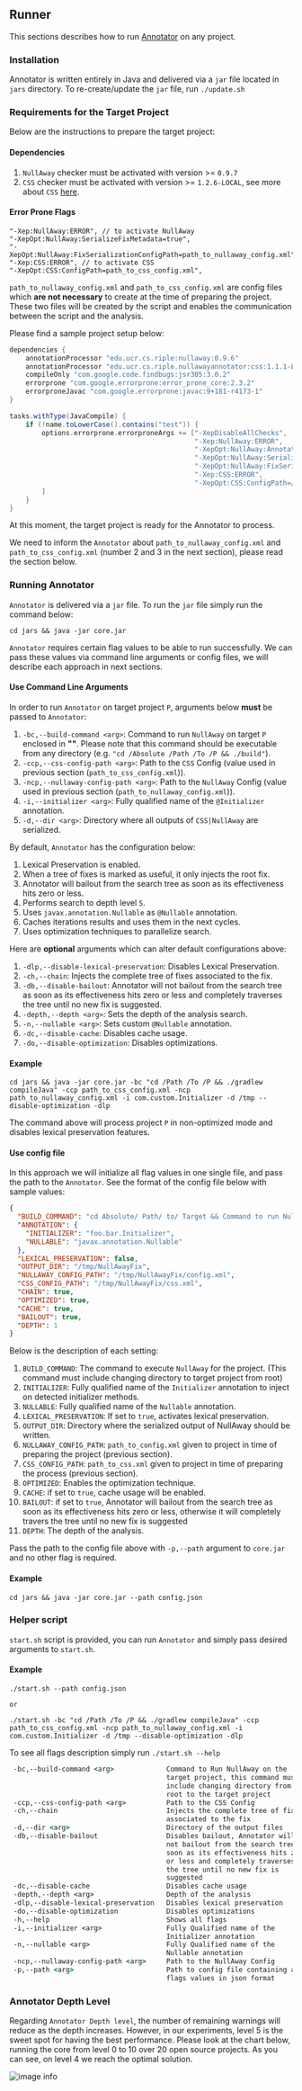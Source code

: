 ## Runner
This sections describes how to run [Annotator](../README.md) on any project.

### Installation
Annotator is written entirely in Java and delivered via a `jar` file located in `jars` directory. 
To re-create/update the `jar` file, run `./update.sh`

### Requirements for the Target Project

Below are the instructions to prepare the target project:

#### Dependencies
1. `NullAway` checker must be activated with version >= `0.9.7`
2. `CSS` checker must be activated with version >= `1.2.6-LOCAL`, see more about `CSS` [here](../css/README.md).

#### Error Prone Flags
```
"-Xep:NullAway:ERROR", // to activate NullAway
"-XepOpt:NullAway:SerializeFixMetadata=true",
"-XepOpt:NullAway:FixSerializationConfigPath=path_to_nullaway_config.xml",
"-Xep:CSS:ERROR", // to activate CSS
"-XepOpt:CSS:ConfigPath=path_to_css_config.xml",
```

`path_to_nullaway_config.xml` and `path_to_css_config.xml` are config files which **are not necessary** to create at the time of preparing the project. 
These two files will be created by the script and enables the communication between the script and the analysis.

Please find a sample project setup below:
```groovy
dependencies {
    annotationProcessor "edu.ucr.cs.riple:nullaway:0.9.6"
    annotationProcessor "edu.ucr.cs.riple.nullawayannotator:css:1.1.1-LOCAL"
    compileOnly "com.google.code.findbugs:jsr305:3.0.2"
    errorprone "com.google.errorprone:error_prone_core:2.3.2"
    errorproneJavac "com.google.errorprone:javac:9+181-r4173-1"
}

tasks.withType(JavaCompile) {
    if (!name.toLowerCase().contains("test")) {
        options.errorprone.errorproneArgs += ["-XepDisableAllChecks",
                                              "-Xep:NullAway:ERROR",
                                              "-XepOpt:NullAway:AnnotatedPackages=com.uber",
                                              "-XepOpt:NullAway:SerializeFixMetadata=true",
                                              "-XepOpt:NullAway:FixSerializationConfigPath=/tmp/NullAwayFix/config.xml",
                                              "-Xep:CSS:ERROR",
                                              "-XepOpt:CSS:ConfigPath=/tmp/NullAwayFix/css.xml",
        ]
    }
}
```
At this moment, the target project is ready for the Annotator to process. 

We need to inform the `Annotator` about `path_to_nullaway_config.xml` and `path_to_css_config.xml` (number 2 and 3 in the next section), please read the section below.

### Running Annotator
`Annotator` is delivered via a `jar` file. To run the `jar` file simply run the command below:
```shell
cd jars && java -jar core.jar
```
`Annotator` requires certain flag values to be able to run successfully. We can pass these values via command line arguments or config files, we will describe each approach in next sections.
#### Use Command Line Arguments

In order to run `Annotator` on target project `P`, arguments below **must** be passed to `Annotator`:
1. `-bc,--build-command <arg>`: Command to run `NullAway` on target `P` enclosed in **""**. Please note that this command should be executable from any directory (e.g. `"cd /Absolute /Path /To /P && ./build"`).
2. `-ccp,--css-config-path <arg>`: Path to the `CSS` Config (value used in previous section (`path_to_css_config.xml`)).
3. `-ncp,--nullaway-config-path <arg>`: Path to the `NullAway` Config (value used in previous section (`path_to_nullaway_config.xml`)).
4. `-i,--initializer <arg>`: Fully qualified name of the `@Initializer` annotation.
5. `-d,--dir <arg>`: Directory where all outputs of `CSS|NullAway` are serialized.

By default, `Annotator` has the configuration below:
1. Lexical Preservation is enabled.
2. When a tree of fixes is marked as useful, it only injects the root fix.
3. Annotator will bailout from the search tree as soon as its effectiveness hits zero or less.
4. Performs search to depth level `5`.
5. Uses `javax.annotation.Nullable` as `@Nullable` annotation.
6. Caches iterations results and uses them in the next cycles.
7. Uses optimization techniques to parallelize search.

Here are __optional__ arguments which can alter default configurations above:
1. `-dlp,--disable-lexical-preservation`: Disables Lexical Preservation.
2. `-ch,--chain`: Injects the complete tree of fixes associated to the fix.
3. `-db,--disable-bailout`: Annotator will not bailout from the search tree as soon as its effectiveness hits zero or less and completely traverses the tree until no new fix is suggested.
4. `-depth,--depth <arg>`: Sets the depth of the analysis search.
5. `-n,--nullable <arg>`: Sets custom `@Nullable` annotation.
6. `-dc,--disable-cache`: Disables cache usage.
7. `-do,--disable-optimization`: Disables optimizations.

#### Example
```shell
cd jars && java -jar core.jar -bc "cd /Path /To /P && ./gradlew compileJava" -ccp path_to_css_config.xml -ncp path_to_nullaway_config.xml -i com.custom.Initializer -d /tmp --disable-optimization -dlp
```

The command above will process project `P` in non-optimized mode and disables lexical preservation features.


#### Use config file

In this approach we will initialize all flag values in one single file, and pass the path to the `Annotator`.
See the format of the config file below with sample values:
```json
{
  "BUILD_COMMAND": "cd Absolute/ Path/ to/ Target && Command to run NullAway",
  "ANNOTATION": {
    "INITIALIZER": "foo.bar.Initializer",
    "NULLABLE": "javax.annotation.Nullable"
  },
  "LEXICAL_PRESERVATION": false,
  "OUTPUT_DIR": "/tmp/NullAwayFix",
  "NULLAWAY_CONFIG_PATH": "/tmp/NullAwayFix/config.xml",
  "CSS_CONFIG_PATH": "/tmp/NullAwayFix/css.xml",
  "CHAIN": true,
  "OPTIMIZED": true,
  "CACHE": true,
  "BAILOUT": true,
  "DEPTH": 1
}
```
Below is the description of each setting:

1. `BUILD_COMMAND`: The command to execute `NullAway` for the project. (This command must include changing directory to target project from root) 
2. `INITIALIZER`: Fully qualified name of the `Initializer` annotation to inject on detected initializer methods.
3. `NULLABLE`: Fully qualified name of the `Nullable` annotation.
4. `LEXICAL_PRESERVATION`: If set to `true`, activates lexical preservation.
5. `OUTPUT_DIR`: Directory where the serialized output of NullAway should be written.
6. `NULLAWAY_CONFIG_PATH`: `path_to_config.xml` given to project in time of preparing the project (previous section).
7. `CSS_CONFIG_PATH`: `path_to_css.xml` given to project in time of preparing the process (previous section).
8. `OPTIMIZED`: Enables the optimization technique.
9. `CACHE`: if set to `true`, cache usage will be enabled.
10. `BAILOUT`: if set to `true`, Annotator will bailout from the search tree as soon as its effectiveness hits zero or less, otherwise it will completely travers the tree until no new fix is suggested
11. `DEPTH`: The depth of the analysis.

Pass the path to the config file above with `-p,--path` argument to `core.jar` and no other flag is required.

#### Example
```shell
cd jars && java -jar core.jar --path config.json
```


### Helper script

`start.sh` script is provided, you can run `Annotator` and simply pass desired arguments to `start.sh`.
#### Example
```shell
./start.sh --path config.json

or

./start.sh -bc "cd /Path /To /P && ./gradlew compileJava" -ccp path_to_css_config.xml -ncp path_to_nullaway_config.xml -i com.custom.Initializer -d /tmp --disable-optimization -dlp
```

To see all flags description simply run `./start.sh --help`
```cmd
 -bc,--build-command <arg>             Command to Run NullAway on the
                                       target project, this command must
                                       include changing directory from
                                       root to the target project
 -ccp,--css-config-path <arg>          Path to the CSS Config
 -ch,--chain                           Injects the complete tree of fixes
                                       associated to the fix
 -d,--dir <arg>                        Directory of the output files
 -db,--disable-bailout                 Disables bailout, Annotator will
                                       not bailout from the search tree as
                                       soon as its effectiveness hits zero
                                       or less and completely traverses
                                       the tree until no new fix is
                                       suggested
 -dc,--disable-cache                   Disables cache usage
 -depth,--depth <arg>                  Depth of the analysis
 -dlp,--disable-lexical-preservation   Disables lexical preservation
 -do,--disable-optimization            Disables optimizations
 -h,--help                             Shows all flags
 -i,--initializer <arg>                Fully Qualified name of the
                                       Initializer annotation
 -n,--nullable <arg>                   Fully Qualified name of the
                                       Nullable annotation
 -ncp,--nullaway-config-path <arg>     Path to the NullAway Config
 -p,--path <arg>                       Path to config file containing all
                                       flags values in json format
```

### Annotator Depth Level

Regarding `Annotator Depth level`, the number of remaining warnings will reduce as the depth increases. However, in our experiments,
level 5 is the sweet spot for having the best performance. Please look at the chart below, running the core from level 0 to 10 over 20 open source projects. As you can see, on level 4 we reach the optimal solution.

![image info](./../pics/depth.png)
